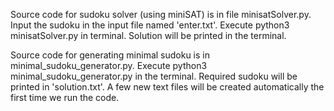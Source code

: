 Source code for sudoku solver (using miniSAT) is in file minisatSolver.py.   
Input the sudoku in the input file named 'enter.txt'. 
Execute python3 minisatSolver.py in terminal. 
Solution will be printed in the terminal. 


Source code for generating minimal sudoku is in minimal_sudoku_generator.py. 
Execute python3 minimal_sudoku_generator.py in the terminal. 
Required sudoku will be printed in 'solution.txt'. 
A few new text files will be created automatically the first time we run the code.
